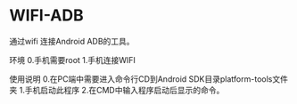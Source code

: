 # WIFI-ADB
通过wifi 连接Android ADB的工具。

环境
0.手机需要root
1.手机连接WIFI

使用说明
0.在PC端中需要进入命令行CD到Android SDK目录platform-tools文件夹
1.手机启动此程序
2.在CMD中输入程序启动后显示的命令。

